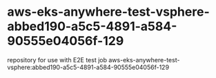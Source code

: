 # aws-eks-anywhere-test-vsphere-abbed190-a5c5-4891-a584-90555e04056f-129
repository for use with E2E test job aws-eks-anywhere-test-vsphere:abbed190-a5c5-4891-a584-90555e04056f-129
